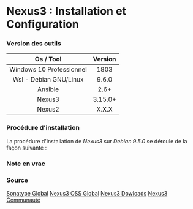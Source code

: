 # Nexus3 : Installation et Configuration

### Version des outils

|         Os / Tool        | Version |
| :----------------------: | :-----: |
| Windows 10 Professionnel |   1803  |
|  Wsl - Debian GNU/Linux  |  9.6.0  |
|          Ansible         |   2.6+  |
|          Nexus3          | 3.15.0+ |
|          Nexus2          |  X.X.X  |

### Procédure d'installation

La procédure d'installation de _Nexus3_ sur _Debian 9.5.0_ se déroule de la façon suivante :

### Note en vrac


### Source

[Sonatype Global](https://fr.sonatype.com/)
[Nexus3 OSS Global](https://fr.sonatype.com/nexus-repository-oss)
[Nexus3 Dowloads](https://fr.sonatype.com/download-oss-sonatype)
[Nexus3 Communauté](https://exchange.sonatype.com/list)
